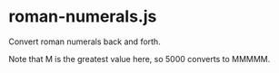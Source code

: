# roman-numerals.js
Convert roman numerals back and forth.

Note that M is the greatest value here, so 5000 converts to MMMMM.

